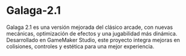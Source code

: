 # Galaga-2.1
Galaga 2.1 es una versión mejorada del clásico arcade, con nuevas mecánicas, optimización de efectos y una jugabilidad más dinámica. Desarrollado en GameMaker Studio, este proyecto integra mejoras en colisiones, controles y estética para una mejor experiencia.
